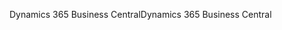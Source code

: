 <span data-ttu-id="57ccd-101">Dynamics 365 Business Central</span><span class="sxs-lookup"><span data-stu-id="57ccd-101">Dynamics 365 Business Central</span></span>
